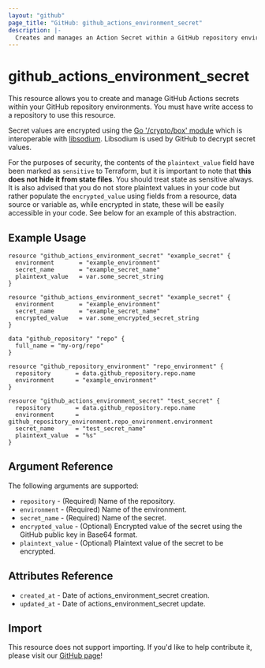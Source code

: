 ```yaml
---
layout: "github"
page_title: "GitHub: github_actions_environment_secret"
description: |-
  Creates and manages an Action Secret within a GitHub repository environment
---
```


# github_actions_environment_secret

This resource allows you to create and manage GitHub Actions secrets within your GitHub repository environments.
You must have write access to a repository to use this resource.

Secret values are encrypted using the [Go '/crypto/box' module](https://godoc.org/golang.org/x/crypto/nacl/box) which is
interoperable with [libsodium](https://libsodium.gitbook.io/doc/). Libsodium is used by GitHub to decrypt secret values.

For the purposes of security, the contents of the `plaintext_value` field have been marked as `sensitive` to Terraform,
but it is important to note that **this does not hide it from state files**. You should treat state as sensitive always.
It is also advised that you do not store plaintext values in your code but rather populate the `encrypted_value`
using fields from a resource, data source or variable as, while encrypted in state, these will be easily accessible
in your code. See below for an example of this abstraction.

## Example Usage

```hcl
resource "github_actions_environment_secret" "example_secret" {
  environment       = "example_environment"
  secret_name       = "example_secret_name"
  plaintext_value   = var.some_secret_string
}

resource "github_actions_environment_secret" "example_secret" {
  environment       = "example_environment"
  secret_name       = "example_secret_name"
  encrypted_value   = var.some_encrypted_secret_string
}
```

```hcl
data "github_repository" "repo" {
  full_name = "my-org/repo"
}

resource "github_repository_environment" "repo_environment" {
  repository       = data.github_repository.repo.name
  environment      = "example_environment"
}

resource "github_actions_environment_secret" "test_secret" {
  repository       = data.github_repository.repo.name
  environment      = github_repository_environment.repo_environment.environment
  secret_name      = "test_secret_name"
  plaintext_value  = "%s"
}
```

## Argument Reference

The following arguments are supported:


* `repository`              - (Required) Name of the repository.
* `environment`             - (Required) Name of the environment.
* `secret_name`             - (Required) Name of the secret.
* `encrypted_value`         - (Optional) Encrypted value of the secret using the GitHub public key in Base64 format.
* `plaintext_value`         - (Optional) Plaintext value of the secret to be encrypted.

## Attributes Reference

* `created_at`      - Date of actions_environment_secret creation.
* `updated_at`      - Date of actions_environment_secret update.

## Import

This resource does not support importing. If you'd like to help contribute it, please visit our [GitHub page](https://github.com/integrations/terraform-provider-github)!